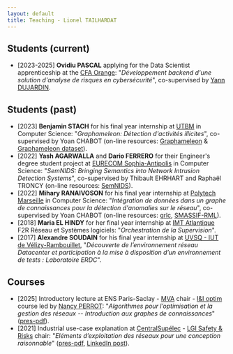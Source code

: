 ```yaml
---
layout: default
title: Teaching - Lionel TAILHARDAT
---
```


## Students (current)

* [2023-2025] **Ovidiu PASCAL** applying for the Data Scientist apprenticeship at the [CFA Orange](https://orange.jobs/site/fr-cfa/): "*Développement backend d'une solution d'analyse de risques en cybersécurité*", co-supervised by [Yann DUJARDIN](https://scholar.google.com/citations?hl=fr&user=bkBCKa8AAAAJ).

## Students (past)

* [2023] **Benjamin STACH** for his final year internship at [UTBM](https://www.utbm.fr/) in Computer Science: "*Graphameleon: Détection d'activités illicites*", co-supervised by Yoan CHABOT (on-line resources: [Graphameleon](https://github.com/Orange-OpenSource/graphameleon) & [Graphameleon dataset](https://github.com/Orange-OpenSource/graphameleon-ds)).
* [2022] **Yash AGARWALLA** and **Dario FERRERO** for their Engineer's degree student project at [EURECOM Sophia-Antipolis](https://www.eurecom.fr/) in Computer Science: "*SemNIDS: Bringing Semantics into Network Intrusion Detection Systems*", co-supervised by Thibault EHRHART and Raphaël TRONCY (on-line resources: [SemNIDS](https://github.com/D2KLab/SemNIDS)).
* [2022] **Mihary RANAIVOSON** for his final year internship at [Polytech Marseille](https://polytech.univ-amu.fr/) in Computer Science: "*Intégration de données dans un graphe de connaissances pour la détection d'anomalies sur le réseau*", co-supervised by Yoan CHABOT (on-line resources: [grlc](https://github.com/Orange-OpenSource/grlc), [SMASSIF-RML](https://github.com/Orange-OpenSource/SMASSIF-RML)).
* [2018] **Maria EL HINDY** for her final year internship at [IMT Atlantique](https://www.imt-atlantique.fr/fr) F2R Réseau et Systèmes logiciels: "*Orchestration de la Supervision*".
* [2017] **Alexandre SOUDAIN** for his final year internship at [UVSQ - IUT de Vélizy-Rambouillet](https://www.iut-velizy-rambouillet.uvsq.fr/), "*Découverte de l’environnement réseau Datacenter et participation à la mise à disposition d’un environnement de tests : Laboratoire ERDC*".

## Courses

* [2025] Introductory lecture at ENS Paris-Saclay - [MVA](https://www.master-mva.com/) chair - [I&I optim](https://www.master-mva.com/cours/algorithmes-pour-loptimisation-et-la-gestion-des-reseaux/) course led by [Nancy PERROT](https://scholar.google.com/citations?user=b1m8TckAAAAJ): "*Algorithmes pour l’optimisation et la gestion des réseaux -- Introduction aux graphes de connaissances*" ([pres-pdf](pubs/ENS-2025-KGandOptim_lecture.pdf)).
* [2021] Industrial use-case explanation at [CentralSupélec](https://www.centralesupelec.fr/) - [LGI Safety & Risks](http://lgi.centralesupelec.fr/en/node/167) chair: "*Eléments d’exploitation des réseaux pour une conception raisonnable*" ([pres-pdf](pubs/lgi_orange_2020-2021_lecture.pdf), [LinkedIn post](https://www.linkedin.com/posts/activity-6772189715404857344-tAsY)).

